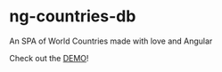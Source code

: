 # ng-countries-db
An SPA of World Countries made with love and Angular

Check out the [DEMO](https://amirabet.github.io/ng-countries-db/)!
